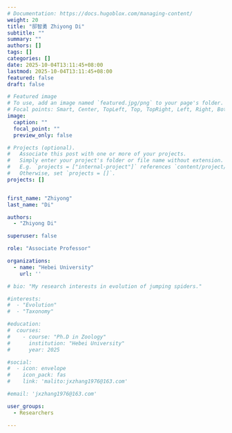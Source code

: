 ```yaml
---
# Documentation: https://docs.hugoblox.com/managing-content/
weight: 20
title: "邸智勇 Zhiyong Di"
subtitle: ""
summary: ""
authors: []
tags: []
categories: []
date: 2025-10-04T13:11:45+08:00
lastmod: 2025-10-04T13:11:45+08:00
featured: false
draft: false

# Featured image
# To use, add an image named `featured.jpg/png` to your page's folder.
# Focal points: Smart, Center, TopLeft, Top, TopRight, Left, Right, BottomLeft, Bottom, BottomRight.
image:
  caption: ""
  focal_point: ""
  preview_only: false

# Projects (optional).
#   Associate this post with one or more of your projects.
#   Simply enter your project's folder or file name without extension.
#   E.g. `projects = ["internal-project"]` references `content/project/deep-learning/index.md`.
#   Otherwise, set `projects = []`.
projects: []


first_name: "Zhiyong"
last_name: "Di"

authors:
  - "Zhiyong Di"

superuser: false

role: "Associate Professor"

organizations:
  - name: "Hebei University"
    url: ''

# bio: "My research interests in evolution of jumping spiders."

#interests:
#  - "Evolution"
#  - "Taxonomy"

#education:
#  courses:
#    - course: "Ph.D in Zoology"
#      institution: "Hebei University"
#      year: 2025

#social:
#  - icon: envelope
#    icon_pack: fas
#    link: 'malito:jxzhang1976@163.com'

#email: 'jxzhang1976@163.com'

user_groups:
  - Researchers

---
```


